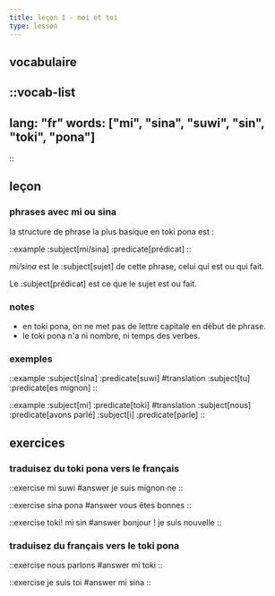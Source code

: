 ```yaml
---
title: leçon 1 - moi et toi 
type: lesson
---
```


## vocabulaire

::vocab-list
---
lang: "fr"
words: ["mi", "sina", "suwi", "sin", "toki", "pona"]
---
::

## leçon
### phrases avec mi ou sina

la structure de phrase la plus basique en toki pona est :

::example
:subject[mi/sina] :predicate[prédicat]
::

*mi/sina* est le :subject[sujet] de cette phrase, celui qui est ou qui fait.

Le :subject[prédicat] est ce que le sujet est ou fait. 

### notes
- en toki pona, on ne met pas de lettre capitale en début de phrase.
- le toki pona n'a ni nombre, ni temps des verbes.

### exemples
::example
:subject[sina] :predicate[suwi]
#translation
:subject[tu] :predicate[es mignon]
::

::example
:subject[mi] :predicate[toki]
#translation
:subject[nous] :predicate[avons parlé]
:subject[i] :predicate[parle]
::

## exercices
### traduisez du toki pona vers le français

::exercise
mi suwi
#answer
je suis mignon·ne
::

::exercise
sina pona
#answer
vous êtes bonnes
::

::exercise
toki! mi sin
#answer
bonjour ! je suis nouvelle
::

### traduisez du français vers le toki pona
::exercise
nous parlons
#answer
mi toki
::

::exercise
je suis toi
#answer
mi sina
::